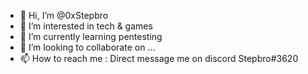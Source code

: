 - 👋 Hi, I’m @0xStepbro
- 👀 I’m interested in tech & games
- 🌱 I’m currently learning pentesting 
- 💞️ I’m looking to collaborate on ...
- 📫 How to reach me : Direct message me on discord Stepbro#3620

<!---
0xStepbro/0xStepbro is a ✨ special ✨ repository because its `README.md` (this file) appears on your GitHub profile.
You can click the Preview link to take a look at your changes.
--->
